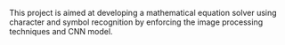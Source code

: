 This project is aimed at developing a mathematical equation solver using character and symbol recognition by enforcing the image processing techniques and CNN model.
